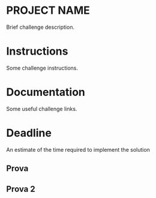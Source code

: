 # PROJECT NAME

Brief challenge description.

# Instructions

Some challenge instructions.

# Documentation

Some useful challenge links.

# Deadline

An estimate of the time required to implement the solution


## Prova
## Prova 2